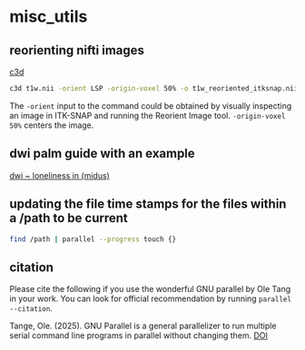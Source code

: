 # misc_utils
## reorienting nifti images
[c3d](https://sourceforge.net/projects/c3d/)
```bash
c3d t1w.nii -orient LSP -origin-voxel 50% -o t1w_reoriented_itksnap.nii
```
The `-orient` input to the command could be obtained by visually inspecting an image in ITK-SNAP and running the Reorient Image tool. `-origin-voxel 50%` centers the image.
## dwi palm guide with an example
[dwi ~ loneliness in (midus)](https://github.com/nadluru/misc_utils/wiki/DWI-PALM-example-guide)
## updating the file time stamps for the files within a /path to be current
```bash
find /path | parallel --progress touch {}
```
## citation
Please cite the following if you use the wonderful GNU parallel by Ole Tang in your work. You can look for official recommendation by running `parallel --citation`.

Tange, Ole. (2025). GNU Parallel is a general parallelizer to run multiple serial command line programs in parallel without changing them. [DOI](https://doi.org/10.5281/zenodo.14715132)

